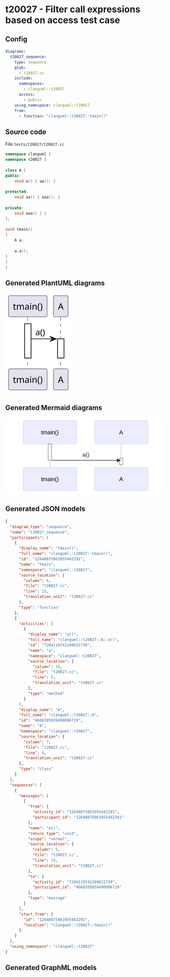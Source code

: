 # t20027 - Filter call expressions based on access test case
## Config
```yaml
diagrams:
  t20027_sequence:
    type: sequence
    glob:
      - t20027.cc
    include:
      namespaces:
        - clanguml::t20027
      access:
        - public
    using_namespace: clanguml::t20027
    from:
      - function: "clanguml::t20027::tmain()"
```
## Source code
File `tests/t20027/t20027.cc`
```cpp
namespace clanguml {
namespace t20027 {

class A {
public:
    void a() { aa(); }

protected:
    void aa() { aaa(); }

private:
    void aaa() { }
};

void tmain()
{
    A a;

    a.a();
}
}
}
```
## Generated PlantUML diagrams
![t20027_sequence](./t20027_sequence.svg "Filter call expressions based on access test case")
## Generated Mermaid diagrams
![t20027_sequence](./t20027_sequence_mermaid.svg "Filter call expressions based on access test case")
## Generated JSON models
```json
{
  "diagram_type": "sequence",
  "name": "t20027_sequence",
  "participants": [
    {
      "display_name": "tmain()",
      "full_name": "clanguml::t20027::tmain()",
      "id": "12648075863955442291",
      "name": "tmain",
      "namespace": "clanguml::t20027",
      "source_location": {
        "column": 6,
        "file": "t20027.cc",
        "line": 15,
        "translation_unit": "t20027.cc"
      },
      "type": "function"
    },
    {
      "activities": [
        {
          "display_name": "a()",
          "full_name": "clanguml::t20027::A::a()",
          "id": "7284119742289621739",
          "name": "a",
          "namespace": "clanguml::t20027",
          "source_location": {
            "column": 10,
            "file": "t20027.cc",
            "line": 6,
            "translation_unit": "t20027.cc"
          },
          "type": "method"
        }
      ],
      "display_name": "A",
      "full_name": "clanguml::t20027::A",
      "id": "4668205039490096719",
      "name": "A",
      "namespace": "clanguml::t20027",
      "source_location": {
        "column": 7,
        "file": "t20027.cc",
        "line": 4,
        "translation_unit": "t20027.cc"
      },
      "type": "class"
    }
  ],
  "sequences": [
    {
      "messages": [
        {
          "from": {
            "activity_id": "12648075863955442291",
            "participant_id": "12648075863955442291"
          },
          "name": "a()",
          "return_type": "void",
          "scope": "normal",
          "source_location": {
            "column": 5,
            "file": "t20027.cc",
            "line": 19,
            "translation_unit": "t20027.cc"
          },
          "to": {
            "activity_id": "7284119742289621739",
            "participant_id": "4668205039490096719"
          },
          "type": "message"
        }
      ],
      "start_from": {
        "id": "12648075863955442291",
        "location": "clanguml::t20027::tmain()"
      }
    }
  ],
  "using_namespace": "clanguml::t20027"
}
```
## Generated GraphML models

